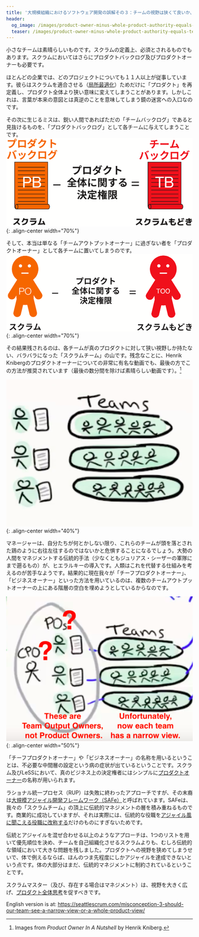 ```yaml
---
title: '大規模組織におけるソフトウェア開発の誤解その３：チームの視野は狭くて良いか、プロダクト全体を見るべきか?'
header:
  og_image: /images/product-owner-minus-whole-product-authority-equals-team-output-owner.png
  teaser: /images/product-owner-minus-whole-product-authority-equals-team-output-owner.png
---
```


小さなチームは素晴らしいものです。スクラムの定義上、必須とされるものでもあります。スクラムにおいてはさらにプロダクトバックログ及びプロダクトオーナーも必要です。

ほとんどの企業では、どのプロジェクトについても１１人以上が従事しています。彼らはスクラムを適合させる（[局所最適化](https://seattlescrum.com/local-optimization-bias)）ためだけに「プロダクト」を再定義し、プロダクト全体より狭い意味に変えてしまうことがあります。しかしこれは、言葉が本来の意図とは真逆のことを意味してしまう鏡の迷宮への入口なのです。

その次に生じるミスは、鋭い人間であればただの「チームバックログ」であると見抜けるものを、「プロダクトバックログ」として各チームに与えてしまうことです。
![プロダクトバックログ　ー　プロダクト全体思考　＝　チームバックログ](/images/product-backlog-minus-whole-product-authority-equals-team-backlog.png){: .align-center width="70%"}

そして、本当は単なる「チームアウトプットオーナー」に過ぎない者を「プロダクトオーナー」として各チームに置いてしまうのです。
![プロダクトオーナー　－　プロダクト全体思考　＝　チームアウトプットオーナー](/images/product-owner-minus-whole-product-authority-equals-team-output-owner.png){: .align-center width="70%"}

その結果残されるのは、各チームが真のプロダクトに対して狭い視野しか持たない、バラバラになった「スクラムチーム」の山です。残念なことに、Henrik Knibergのプロダクトオーナーについての非常に有名な動画でも、最後の方でこの方法が推奨されています（最後の数分間を除けば素晴らしい動画です）。[^1]

![Henrik Kniberg Multiple-PO Dysfunction](/images/henrik-kniberg-multiple-po-dysfunction.png){: .align-center width="40%"}

マネージャーは、自分たちが何とかしない限り、これらのチームが頭を落とされた鶏のように右往左往するのではないかと危惧することになるでしょう。大勢の人間をマネジメントする伝統的手法（少なくともジュリアス・シーザーの軍隊にまで遡るもの）が、ヒエラルキーの導入です。人類はこれを代替する仕組みを考えるのが苦手なようです。結果的に現在我々が「チーフプロダクトオーナー」、「ビジネスオーナー」といった方法を用いているのは、複数のチームアウトプットオーナーの上にある階層の空白を埋めようとしているからなのです。

![Henrik Kniberg Product Owner In a Nutshell Dysfunction](/images/henrik-kniberg-cpo-dysfunction.png){: .align-center width="50%"}

 
「チーフプロダクトオーナー」や「ビジネスオーナー」の名称を用いるということは、不必要な中間層の設定という病の症状が出ているということです。スクラム及びLeSSにおいて、真のビジネス上の決定権者にはシンプルに[プロダクトオーナー](https://less.works/jp/less/framework/product-owner.html)の名称が用いられます。

ラショナル統一プロセス（RUP）は失敗に終わったアプローチですが、その末裔は[大規模アジャイル開発フレームワーク（SAFe）](http://www.lafable.com/)と呼ばれています。SAFeは、我々の「スクラムチーム」の頂上に伝統的マネジメントの層を積み重ねるものです。商業的に成功していますが、それは実際には、伝統的な役職を[アジャイル風に聞こえる役職に改称する](https://fansofless.com)だけのものにすぎないためです。

伝統とアジャイルを混ぜ合わせる以上のようなアプローチは、1つのリストを用いて優先順位を決め、チームを自己組織化させるスクラムよりも、むしろ伝統的な領域において大きな問題を残しました。プロダクトへの視野を狭めてしまうせいで、体で例えるならば、ほんのつま先程度にしかアジャイルを達成できないという点です。体の大部分はまだ、伝統的マネジメントに制約されているということです。

スクラムマスター（及び、存在する場合はマネジメント）は、視野を大きく広げ、[プロダクト全体思考](https://less.works/jp/less/principles/whole-product-focus.html)を促すべきです。

English version is at: <https://seattlescrum.com/misconception-3-should-our-team-see-a-narrow-view-or-a-whole-product-view/>

[^1]: Images from _Product Owner In A Nutshell_ by Henrik Kniberg.
